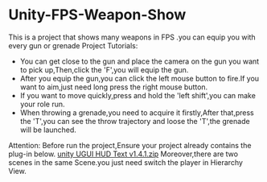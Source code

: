 # Unity-FPS-Weapon-Show
This is a project that shows many weapons in FPS .you can equip you with every gun or grenade
Project Tutorials:
- You can get close to the gun and place the camera on the gun you want to pick up,Then,click the 'F',you will equip the gun.
- After you equip the gun,you can click the left mouse button to fire.If you want to aim,just need long press the right mouse button.
- If you want to move quickly,press and hold the 'left shift',you can make your role run.
- When throwing a grenade,you need to acquire it firstly,After that,press the 'T',you can see the throw trajectory and loose the 'T',the grenade will be launched.

Attention:
Before run the project,Ensure your project already contains the plug-in below.
[unity UGUI HUD Text v1.4.1.zip](https://github.com/highplayer3/Unity-FPS-Weapon-Show/files/9332613/unity.UGUI.HUD.Text.v1.4.1.zip)
Moreover,there are two scenes in the same Scene.you just need switch the player in Hierarchy View.

